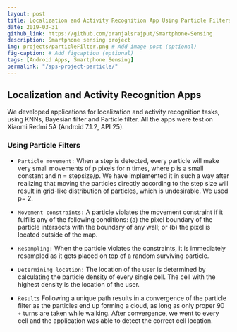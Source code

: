 ```yaml
---
layout: post
title: Localization and Activity Recognition App Using Particle Filters
date: 2019-03-31
github_link: https://github.com/pranjalsrajput/Smartphone-Sensing
description: Smartphone sensing project
img: projects/particleFilter.png # Add image post (optional)
fig-caption: # Add figcaption (optional)
tags: [Android Apps, Smartphone Sensing]
permalink: "/sps-project-particle/"
---
```


## Localization and Activity Recognition Apps
We developed applications for localization and activity recognition tasks, using KNNs, Bayesian filter and Particle filter. All the apps were test on Xiaomi Redmi 5A (Android 7.1.2, API 25).

### Using Particle Filters

* `Particle movement:` When a step is detected, every particle will make very small movements of p pixels for n times, where p is a small constant and n = stepsize/p. We have implemented it in such a way after realizing that moving the particles directly according to the step size will result in grid-like distribution of particles, which is undesirable. We used p= 2.

* `Movement constraints:` A particle violates the movement constraint if it fulfills any of the following conditions: (a) the pixel boundary of the particle intersects with the boundary of any wall; or (b) the pixel is located outside of the map.

* `Resampling:` When the particle violates the constraints, it is immediately resampled as it gets placed on top of a random surviving particle.

* `Determining location:` The location of the user is determined by calculating the particle density of every single cell. The cell with the highest density is the location of the user.

* `Results`
Following a unique path results in a convergence of the particle filter as the particles end up forming a cloud, as long as only proper 90 ◦ turns are taken while walking. After convergence, we went to every cell and the application was able to detect the correct cell location.

